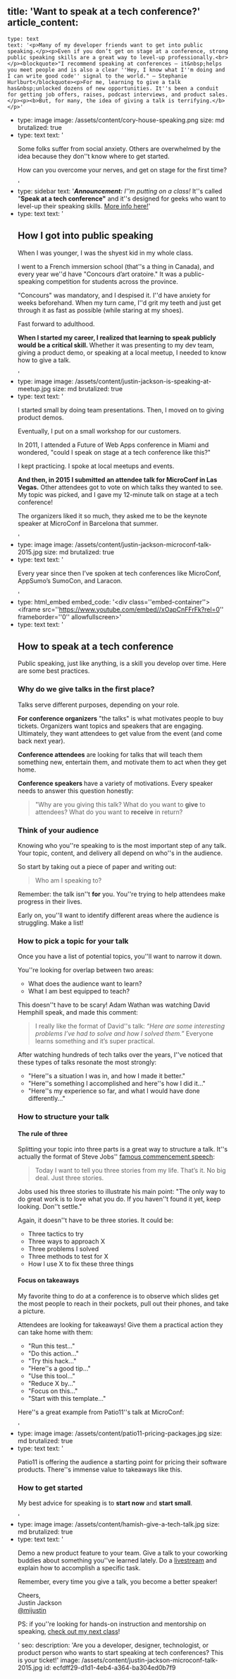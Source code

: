 title: 'Want to speak at a tech conference?'
article_content:
  -
    type: text
    text: '<p>Many of my developer friends want to get into public speaking.</p><p>Even if you don’t get on stage at a conference, strong public speaking skills are a great way to level-up professionally.<br></p><blockquote>"I recommend speaking at conferences – it&nbsp;helps you meet people and is also a clear ''Hey, I know what I''m doing and I can write good code'' signal to the world." – Stephanie Hurlburt</blockquote><p>For me, learning to give a talk has&nbsp;unlocked dozens of new opportunities. It''s been a conduit for getting job offers, raises, podcast interviews, and product sales.</p><p><b>But, for many, the idea of giving a talk is terrifying.</b></p>'
  -
    type: image
    image: /assets/content/cory-house-speaking.png
    size: md
    brutalized: true
  -
    type: text
    text: '<p>Some folks suffer from social anxiety. Others are overwhelmed by the idea because they don''t know where to get started.<br></p><p>How can you overcome your nerves, and get on stage for the first time?</p>'
  -
    type: sidebar
    text: '<em>**Announcement:** I''m putting on a class!</em> It''s called "**Speak at a tech conference"** and it''s designed for geeks who want to level-up their speaking skills. [More info here!](https://justinjackson.podia.com/speak)'
  -
    type: text
    text: '<h2>How I got into public speaking</h2><p>When I was younger, I was the shyest kid in my whole class.</p><p>I went to a French immersion school (that''s a thing in Canada), and every year we''d have "Concours <g class="gr_ gr_31 gr-alert gr_spell gr_inline_cards gr_run_anim ContextualSpelling" id="31" data-gr-id="31">d’art</g> <g class="gr_ gr_32 gr-alert gr_spell gr_inline_cards gr_run_anim ContextualSpelling" id="32" data-gr-id="32">oratoire</g>." It was a public-speaking competition for students across the province.&nbsp;</p><p>"Concours" was mandatory, and I despised it. I''d have anxiety for weeks beforehand. When my turn came, I''d grit my teeth and just get through it as fast as possible (while staring at my shoes).</p><p>Fast forward to adulthood.</p><p><b>When I started my career, I realized that learning to speak publicly would be a critical skill. </b>Whether it was presenting to my dev team, giving a product demo, or speaking at a local meetup, I needed to know how to give a talk.</p>'
  -
    type: image
    image: /assets/content/justin-jackson-is-speaking-at-meetup.jpg
    size: md
    brutalized: true
  -
    type: text
    text: '<p>I started small by doing team presentations. Then, I moved on to giving product demos.</p><p>Eventually, I put on a small workshop for our customers.</p><p>In 2011, I attended a Future of Web Apps conference in Miami and wondered, "could I speak on stage at a tech conference like this?"</p><p>I kept practicing. I spoke at local meetups and events.</p><p><b>And then, in 2015 I submitted an attendee talk for MicroConf in Las Vegas.</b>&nbsp;Other attendees got to vote on which talks they wanted to see. My topic was picked, and I gave my 12-minute talk on stage at a tech conference!</p><p>The organizers liked it so much, they asked me to be the keynote speaker at MicroConf in Barcelona that summer.</p>'
  -
    type: image
    image: /assets/content/justin-jackson-microconf-talk-2015.jpg
    size: md
    brutalized: true
  -
    type: text
    text: '<p>Every year since then I’ve spoken at tech conferences like MicroConf, AppSumo’s SumoCon, and Laracon.</p>'
  -
    type: html_embed
    embed_code: '<style>.embed-container { position: relative; padding-bottom: 56.25%; height: 0; overflow: hidden; max-width: 100%; } .embed-container iframe, .embed-container object, .embed-container embed { position: absolute; top: 0; left: 0; width: 100%; height: 100%; }</style><div class=''embed-container''><iframe src=''https://www.youtube.com/embed//xOapCnFFrFk?rel=0'' frameborder=''0'' allowfullscreen></iframe></div>'
  -
    type: text
    text: '<h2>How to speak at a tech conference</h2><p>Public speaking, just like anything, is a skill you develop over time. Here are some best practices.<br></p><h3>Why do we give talks in the first place?</h3><p>Talks serve different purposes, depending on your role.</p><p><b>For conference organizers</b>&nbsp;"the talks" is what motivates people to buy tickets. Organizers want topics&nbsp;and speakers that are engaging. Ultimately, they want attendees to get value from the event (and come back next year).</p><p><b>Conference attendees</b>&nbsp;are looking for talks that will teach them something new, entertain them, and motivate them to act when they get home.</p><p><b>Conference speakers </b>have a variety of motivations. Every speaker needs to answer this question honestly:&nbsp;</p><blockquote>"Why are you giving this talk? What do you want to <b>give</b>&nbsp;to attendees? What do you want to <b>receive</b>&nbsp;in return?</blockquote><h3>Think of your audience</h3><p>Knowing who you''re speaking to is the most important step of any talk. Your topic, content,&nbsp;and delivery all depend on who''s in the audience.</p><p>So start by taking out a piece of paper and writing out:</p><blockquote>Who am I speaking to?</blockquote><p>Remember: the talk isn''t <b>for</b>&nbsp;you. You''re trying to help attendees make progress in their lives.</p><p>Early on, you''ll want to identify different areas where the audience is struggling. Make a list!</p><h3>How to pick a topic for your talk</h3><p>Once you have a list of potential topics, you''ll want to narrow it down.</p><p>You''re looking for overlap between two areas:</p><ul><li>What does the audience want to learn?<br></li><li>What I am best equipped to teach?<br></li></ul><p>This doesn''t have to be scary! Adam Wathan was watching David Hemphill speak, and made this comment:</p><blockquote>I really like the format of David''s talk:&nbsp;<em>“Here are some interesting problems I’ve had to solve and how I solved them.”</em> Everyone learns something and it’s super practical.<br></blockquote><p>After watching hundreds of tech talks over the years, I''ve noticed that these types of talks resonate the most strongly:</p><ul><li>"Here''s a situation I was in, and how I made it better."<br></li><li>"Here''s something I accomplished and here''s how I did it..."<br></li><li>"Here''s my experience so far, and what I would have done differently..."<br></li></ul><h3>How to structure your talk</h3><h4>The rule of three</h4><p>Splitting your topic into three parts is a great way to structure a talk. It''s actually the format of Steve Jobs'' <a href="https://www.youtube.com/watch?v=D1R-jKKp3NA">famous commencement speech</a>:</p><blockquote>Today I want to tell you three stories from my life. That’s it. No big deal. Just three stories.</blockquote><p>Jobs used his three stories to illustrate his main point: "The only way to do great work is to love what you do. If you haven''t found it yet, keep looking. Don''t settle."</p><p>Again, it doesn''t have to be three stories. It could be:</p><ul><li>Three tactics to try<br></li><li>Three ways to approach X<br></li><li>Three problems I solved<br></li><li>Three methods to test for X</li><li>How I use X to&nbsp;fix these three things</li></ul><h4>Focus on takeaways</h4><p>My favorite thing to do at a conference is to observe which slides get the most people to reach in their pockets, pull out their phones, and take a picture.</p><p>Attendees are looking for takeaways! Give them a practical action they can take home with them:</p><ul><li>"Run this test..."</li><li>"Do this action..."</li><li>"Try this hack..."</li><li>"Here''s a good tip..."</li><li>"Use this tool..."</li><li>"Reduce X by..."</li><li>"Focus on this..."</li><li>"Start with this template..."</li></ul><p>Here''s a great example from Patio11''s talk at MicroConf:</p>'
  -
    type: image
    image: /assets/content/patio11-pricing-packages.jpg
    size: md
    brutalized: true
  -
    type: text
    text: '<p>Patio11 is offering the audience a starting point for pricing their software products. There''s immense value to takeaways&nbsp;like this.</p><h3>How to get started<br></h3><p>My best advice for speaking is to <b>start now</b> and <b>start small</b>.<br></p>'
  -
    type: image
    image: /assets/content/hamish-give-a-tech-talk.jpg
    size: md
    brutalized: true
  -
    type: text
    text: '<p>Demo a new product feature to your team. Give a talk to your coworking buddies about something you''ve learned lately. Do a <a href="/livestreaming">livestream</a> and explain how to accomplish a specific task.</p><p>Remember, every time you give a talk, you become a better speaker!</p><p>Cheers,<br>Justin Jackson<br><a href="https://twitter.com/mijustin">@mijustin</a></p><p>PS: if you''re looking for hands-on instruction and mentorship on speaking, <a href="https://justinjackson.podia.com/speak">check out my next class</a>!</p>'
seo:
  description: 'Are you a developer, designer, technologist, or product person who wants to start speaking at tech conferences? This is your ticket!'
  image: /assets/content/justin-jackson-microconf-talk-2015.jpg
id: ecfdff29-d1d1-4eb4-a364-ba304ed0b7f9
